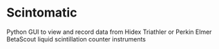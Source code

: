 # Scintomatic
Python GUI to view and record data from Hidex Triathler or Perkin Elmer BetaScout liquid scintillation counter instruments
